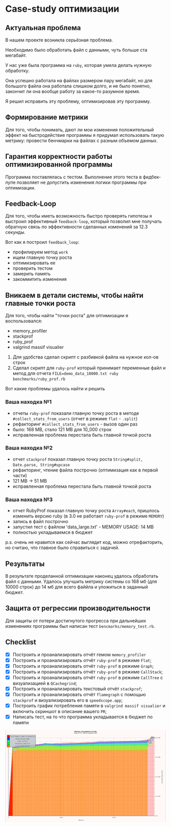 # Case-study оптимизации

## Актуальная проблема
В нашем проекте возникла серьёзная проблема.

Необходимо было обработать файл с данными, чуть больше ста мегабайт.

У нас уже была программа на `ruby`, которая умела делать нужную обработку.

Она успешно работала на файлах размером пару мегабайт, но для большого файла она работала слишком долго, и не было понятно, закончит ли она вообще работу за какое-то разумное время.

Я решил исправить эту проблему, оптимизировав эту программу.

## Формирование метрики
Для того, чтобы понимать, дают ли мои изменения положительный эффект на быстродействие программы я придумал использовать такую метрику: провести бенчмарки на файлах с разным объемом данных.

## Гарантия корректности работы оптимизированной программы
Программа поставлялась с тестом. Выполнение этого теста в фидбек-лупе позволяет не допустить изменения логики программы при оптимизации.

## Feedback-Loop
Для того, чтобы иметь возможность быстро проверять гипотезы я выстроил эффективный `feedback-loop`, который позволил мне получать обратную связь по эффективности сделанных изменений за 12.3 секунды.

Вот как я построил `feedback_loop`: 
- профилируем метод `work`
- ищем главную точку роста
- оптимизировать ее
- проверить тестом
- замерить память
- закоммитить изменения

## Вникаем в детали системы, чтобы найти главные точки роста
Для того, чтобы найти "точки роста" для оптимизации я воспользовался:
- memory_profiler
- stackprof
- ruby_prof
- valgrind massif visualier

1. Для удобства сделал скрипт с разбивкой файла на нужное кол-ов строк
2. Сделал скрипт для `ruby-prof` который принимает переменные файл и метод для отчета
   `FILE=demo_data_10000.txt ruby benchmarks/ruby_prof.rb`

Вот какие проблемы удалось найти и решить

### Ваша находка №1
- отчеты `ruby-prof` показали главную точку роста в методе `#collect_stats_from_users` (отчет в режиме `flat` - `.split`)
- рефакторинг `#collect_stats_from_users` - вызов один раз
- было: 168 MB, стало 121 MB для 10_000 строк
- исправленная проблема перестала быть главной точкой роста

### Ваша находка №2
- отчет `stackprof` показал главную точку роста `String#split, Date.parse, String#upcase`
- рефакторинг, чтение файла построчно (оптимизация как в первой части)
- 121 MB -> 51 MB
- исправленная проблема перестала быть главной точкой роста

### Ваша находка №3
- отчет RubyProf показал главную точку роста `Array#each`, пришлось изменить версию ruby (в 3.0 не работает `ruby-prof` в режиме `MEMORY`)
- запись в файл построчно
- запустил тест с файлом 'data_large.txt' - MEMORY USAGE: 14 MB
- полностью укладываемся в бюджет

p.s. очень не нравится как сейчас выглядит код, можно отрефакторить, но считаю, что главное было справиться с задачей.

## Результаты
В результате проделанной оптимизации наконец удалось обработать файл с данными.
Удалось улучшить метрику системы со 168 мб (для 10000 строк) до 14 мб для всего файйла и уложиться в заданный бюджет.

## Защита от регрессии производительности
Для защиты от потери достигнутого прогресса при дальнейших изменениях программы был написан тест `bencmarks/memory_test.rb`.

## Checklist
- [x] Построить и проанализировать отчёт гемом `memory_profiler`
- [x] Построить и проанализировать отчёт `ruby-prof` в режиме `Flat`;
- [x] Построить и проанализировать отчёт `ruby-prof` в режиме `Graph`;
- [x] Построить и проанализировать отчёт `ruby-prof` в режиме `CallStack`;
- [x] Построить и проанализировать отчёт `ruby-prof` в режиме `CallTree` c визуализацией в `QCachegrind`;
- [x] Построить и проанализировать текстовый отчёт `stackprof`;
- [x] Построить и проанализировать отчёт `flamegraph` с помощью `stackprof` и визуализировать его в `speedscope.app`;
- [x] Построить график потребления памяти в `valgrind massif visualier` и включить скриншот в описание вашего `PR`;
- [x] Написать тест, на то что программа укладывается в бюджет по памяти

![](reports/valgrind.jpg)
